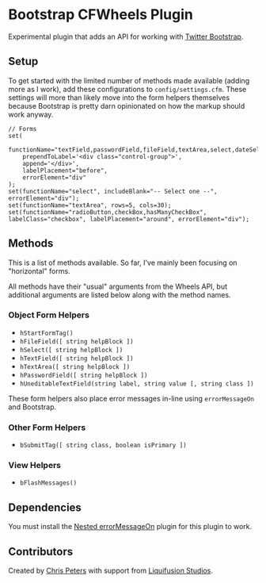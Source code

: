 # Bootstrap CFWheels Plugin

Experimental plugin that adds an API for working with [Twitter Bootstrap][1].

## Setup

To get started with the limited number of methods made available (adding more as I work), add these configurations to
`config/settings.cfm`. These settings will more than likely move into the form helpers themselves because Bootstrap is
pretty darn opinionated on how the markup should work anyway.

	// Forms
	set(
		functionName="textField,passwordField,fileField,textArea,select,dateSelect,timeSelect,dateTimeSelect",
		prependToLabel='<div class="control-group">',
		append='</div>',
		labelPlacement="before",
		errorElement="div"
	);
	set(functionName="select", includeBlank="-- Select one --", errorElement="div");
	set(functionName="textArea", rows=5, cols=30);
	set(functionName="radioButton,checkBox,hasManyCheckBox", labelClass="checkbox", labelPlacement="around", errorElement="div");

## Methods

This is a list of methods available. So far, I've mainly been focusing on "horizontal" forms.

All methods have their "usual" arguments from the Wheels API, but additional arguments are listed below along with the
method names.

### Object Form Helpers

  * `hStartFormTag()`
  * `hFileField([ string helpBlock ])`
  * `hSelect([ string helpBlock ])`
  * `hTextField([ string helpBlock ])`
  * `hTextArea([ string helpBlock ])`
  * `hPasswordField([ string helpBlock ])`
  * `hUneditableTextField(string label, string value [, string class ])`

These form helpers also place error messages in-line using `errorMessageOn` and Bootstrap.

### Other Form Helpers

  * `bSubmitTag([ string class, boolean isPrimary ])`

### View Helpers

  * `bFlashMessages()`

## Dependencies

You must install the [Nested errorMessageOn][2] plugin for this plugin to work.

## Contributors

Created by [Chris Peters][4] with support from [Liquifusion Studios][2].

[1]: http://twitter.github.com/bootstrap/
[2]: https://github.com/liquifusion/cfwheels-nested-errorMessageOn
[3]: http://cfwheels.org/user/profile/1
[4]: http://liquifusion.com/